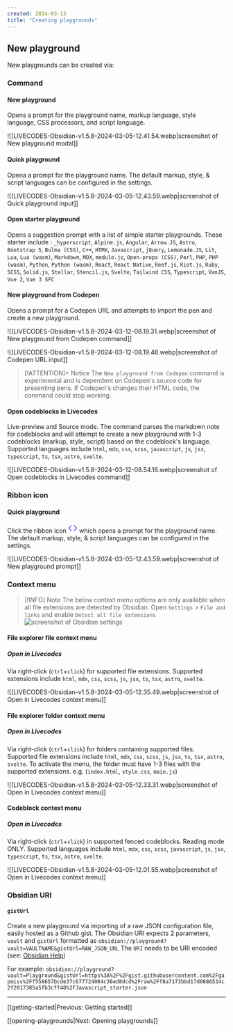 ```yaml
---
created: 2024-03-13
title: "Creating playgrounds"
---
```


## New playground

New playgrounds can be created via:

### Command

#### New playground

Opens a prompt for the playground name, markup language, style language, CSS processors, and script language.

  ![[LIVECODES-Obsidian-v1.5.8-2024-03-05-12.41.54.webp|screenshot of New playground modal]]

#### Quick playground

Opena a prompt for the playground name. The default markup, style, & script languages can be configured in the settings.

![[LIVECODES-Obsidian-v1.5.8-2024-03-05-12.43.59.webp|screenshot of Quick playground input]]

#### Open starter playground

Opens a suggestion prompt with a list of simple starter playgrounds. These starter include : `_hyperscript`, `Alpine.js`, `Angular`, `Arrow.JS`, `Astro`, `Bootstrap 5`, `Bulma (CSS)`, `C++`, `HTMX`, `Javascript`, `jQuery`, `Lemonade.JS`, `Lit`, `Lua`, `Lua (wasm)`, `Markdown`, `MDX`, `modulo.js`, `Open-props (CSS)`, `Perl`, `PHP`, `PHP (wasm)`, `Python`, `Python (wasm)`, `React`, `React Native`, `Reef.js`, `Riot.js`, `Ruby`, `SCSS`, `Solid.js`, `Stellar`, `Stencil.js`, `Svelte`, `Tailwind CSS`, `Typescript`, `VanJS`, `Vue 2`, `Vue 3 SFC`

#### New playground from Codepen

Opens a prompt for a Codepen URL and attempts to import the pen and create a new playground.

![[LIVECODES-Obsidian-v1.5.8-2024-03-12-08.19.31.webp|screenshot of New playground from Codepen command]]

![[LIVECODES-Obsidian-v1.5.8-2024-03-12-08.19.46.webp|screenshot of Codepen URL input]]

> [!ATTENTION]+ Notice
> The `New playground from Codepen` command is experimental and is dependent on Codepen's source code for presenting pens. If Codepen's changes their HTML code, the command could stop working.

#### Open codeblocks in Livecodes

Live-preview and Source mode. The command parses the markdown note for codeblocks and will attempt to create a new playground with 1-3 codeblocks (markup, style, script) based on the codeblock's language. Supported languages include `html`, `mdx`, `css`, `scss`, `javascript`, `js`, `jsx`, `typescript`, `ts`, `tsx`, `astro`, `svelte`.

![[LIVECODES-Obsidian-v1.5.8-2024-03-12-08.54.16.webp|screenshot of Open codeblocks in Livecodes command]]

### Ribbon icon

#### Quick playground

Click the ribbon icon <svg xmlns="http://www.w3.org/2000/svg" width="22" height="22" viewBox="0 0 24 24" fill="none" stroke="#7852ee" stroke-width="2" stroke-linecap="round" stroke-linejoin="round" class="lucide lucide-code"><polyline points="16 18 22 12 16 6"/><polyline points="8 6 2 12 8 18"/></svg> which opens a prompt for the playground name. The default markup, style, & script languages can be configured in the settings.

![[LIVECODES-Obsidian-v1.5.8-2024-03-05-12.43.59.webp|screenshot of New playground prompt]]

### Context menu

> [!INFO] Note
> The below context menu options are only available when all file extensions are detected by Obsidian. Open `Settings` &gt; `File and links` and enable `Detect all file extensions` ![screenshot of Obsidian settings](LIVECODES-Obsidian-v1.5.8-2024-03-05-14.34.51.webp)

#### File explorer file context menu

##### Open in Livecodes

Via right-click (`ctrl`+`click`) for supported file extensions. Supported extensions include `html`, `mdx`, `css`, `scss`, `js`, `jsx`, `ts`, `tsx`, `astro`, `svelte`.

![[LIVECODES-Obsidian-v1.5.8-2024-03-05-12.35.49.webp|screenshot of Open in Livecodes context menu]]


#### File explorer folder context menu

##### Open in Livecodes

Via right-click (`ctrl`+`click`) for folders containing supported files. Supported file extensions include `html`, `mdx`, `css`, `scss`, `js`, `jsx`, `ts`, `tsx`, `astro`, `svelte`. To activate the menu, the folder must have 1-3 files with the supported extensions. e.g. (`index.html`, `style.css`, `main.js`)

![[LIVECODES-Obsidian-v1.5.8-2024-03-05-12.33.31.webp|screenshot of Open in Livecodes context menu]]

#### Codeblock context menu

##### Open in Livecodes

Via right-click (`ctrl`+`click`) in supported fenced codeblocks. Reading mode ONLY. Supported languages include `html`, `mdx`, `css`, `scss`, `javascript`, `js`, `jsx`, `typescript`, `ts`, `tsx`, `astro`, `svelte`.

![[LIVECODES-Obsidian-v1.5.8-2024-03-05-12.01.55.webp|screenshot of Open in Livecodes context menu]]

### Obsidian URI

#### `gistUrl`

Create a new playground via importing of a raw JSON configuration file, easily hosted as a Github gist. The Obsidian URI expects 2 parameters, `vault` and `gistUrl` formatted as `obsidian://playground?vault=VAULTNAME&gistUrl=RAW_JSON_URL` The `URI` needs to be URI encoded (see: [Obsidian Help](https://help.obsidian.md/Extending+Obsidian/Obsidian+URI))

For example: `obsidian://playground?vault=Playground&gistUrl=https%3A%2F%2Fgist.githubusercontent.com%2Fgapmiss%2Ff558657bcde37c677724004c36ed8dcd%2Fraw%2Ff8a7173bbd17d0886534c2f2017385a5fb3cff48%2FJavascript_starter.json`


---

[[getting-started|Previous: Getting started]]

[[opening-playgrounds|Next: Opening playgrounds]]
